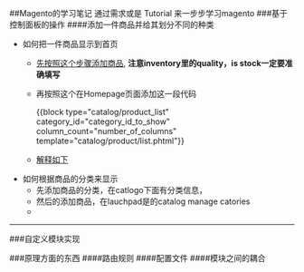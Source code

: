 ##Magento的学习笔记
通过需求或是 Tutorial 来一步步学习magento
###基于控制面板的操作
####添加一件商品并给其划分不同的种类
* 如何把一件商品显示到首页
    - [先按照这个步骤添加商品](https://www.siteground.com/tutorials/magento/magento_product.htm), **注意inventory里的quality，is stock一定要准确填写**
    - 再按照这个在Homepage页面添加这一段代码
    
         {{block type="catalog/product_list" category_id="category_id_to_show" column_count="number_of_columns" template="catalog/product/list.phtml"}}

    - [解释如下](http://stackoverflow.com/questions/3043030/how-to-show-products-at-magento-homepage)
* 如何根据商品的分类来显示
    - 先添加商品的分类，在catlogo下面有分类信息，
    - 然后的添加商品，在lauchpad是的catalog manage catories
    - 
    

*********
###自定义模块实现

###原理方面的东西
####路由规则
####配置文件
####模块之间的耦合
